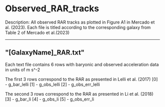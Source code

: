 # Observed_RAR_tracks

Description: All observed RAR tracks as plotted in Figure A1 in Mercado et al. (2023).
Each file is titled according to the corresponding galaxy from Table 2 of Mercado et al.(2023)

----------------------
"[GalaxyName]_RAR.txt"
----------------------
Each text file contains 6 rows with baryonic and observed acceleration data in units of m s^-2

The first 3 rows correspond to the RAR as presented in Lelli et al. (2017)
[0] - g_bar_lelli
[1] - g_obs_lelli
[2] - g_obs_err_lelli

The second 3 rows correspond to the RAR as presented in Li et al. (2018)
[3] - g_bar_li
[4] - g_obs_li
[5] - g_obs_err_li
